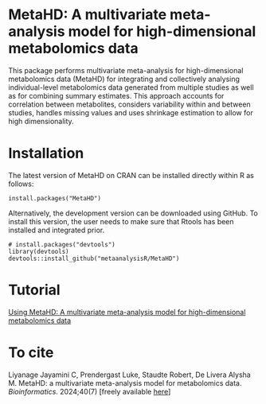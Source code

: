 # MetaHD: A multivariate meta-analysis model for high-dimensional metabolomics data

This package performs multivariate meta-analysis for high-dimensional metabolomics data (MetaHD) for integrating and collectively analysing individual-level metabolomics data generated from multiple studies as well as for combining summary estimates. This approach accounts for correlation between metabolites, considers variability within and between studies, handles missing values and uses shrinkage estimation to allow for high dimensionality.

# Installation

The latest version of MetaHD on CRAN can be installed directly within R as follows:
```{r eval=FALSE}
install.packages("MetaHD")
```
Alternatively, the development version can be downloaded using GitHub. To install this version, the user needs to make sure that Rtools has been installed and integrated prior.
```{r eval=FALSE}
# install.packages("devtools")
library(devtools)
devtools::install_github("metaanalysisR/MetaHD")
```
# Tutorial
[Using MetaHD: A multivariate meta-analysis model for high-dimensional metabolomics data](https://bookdown.org/a2delivera/MetaHD/)

# To cite
Liyanage Jayamini C, Prendergast Luke, Staudte Robert, De Livera Alysha M. MetaHD: a multivariate meta-analysis model for metabolomics data. *Bioinformatics*. 2024;40(7) [freely available [here](https://doi.org/10.1093/bioinformatics/btae470)]
